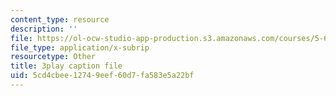 ```yaml
---
content_type: resource
description: ''
file: https://ol-ocw-studio-app-production.s3.amazonaws.com/courses/5-60-thermodynamics-kinetics-spring-2008/5cd4cbee12749eef60d7fa583e5a22bf_rWLeg-W4EF0.srt
file_type: application/x-subrip
resourcetype: Other
title: 3play caption file
uid: 5cd4cbee-1274-9eef-60d7-fa583e5a22bf
---
```

